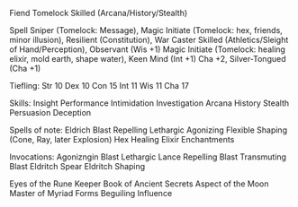 
Fiend Tomelock
Skilled (Arcana/History/Stealth)

Spell Sniper (Tomelock: Message), Magic Initiate (Tomelock: hex, friends, minor illusion),
Resilient (Constitution), War Caster
Skilled (Athletics/Sleight of Hand/Perception), Observant (Wis +1)
Magic Initiate (Tomelock: healing elixir, mold earth, shape water), Keen Mind (Int +1)
Cha +2, Silver-Tongued (Cha +1)

Tiefling:
  Str 10
  Dex 10
  Con 15
  Int 11
  Wis 11
  Cha 17

Skills:
  Insight
  Performance
  Intimidation
  Investigation
  Arcana
  History
  Stealth
  Persuasion
  Deception

Spells of note:
  Eldrich Blast
    Repelling
    Lethargic
    Agonizing
    Flexible Shaping (Cone, Ray, later Explosion)
  Hex
  Healing Elixir
  Enchantments

Invocations:
  Agonizngin Blast
  Lethargic Lance
  Repelling Blast
  Transmuting Blast
  Eldritch Spear
  Eldritch Shaping

  Eyes of the Rune Keeper
  Book of Ancient Secrets
  Aspect of the Moon
  Master of Myriad Forms
  Beguiling Influence
